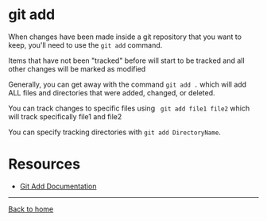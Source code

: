 # git add

When changes have been made inside a git repository that you want to keep, you'll need to use the `git add` command.

Items that have not been "tracked" before will start to be tracked and all other changes will be marked as modified

Generally, you can get away with the command `git add .` which will add ALL files and directories that were added, changed, or deleted.

You can track changes to specific files using ` git add file1 file2` which will track specifically file1 and file2

You can specify tracking directories with `git add DirectoryName`.

# Resources

- [Git Add Documentation](https://git-scm.com/docs/git-add)
---
[Back to home](../README.md)